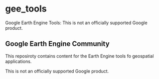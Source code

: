 # gee_tools
 Google Earth Engine Tools: This is not an officially supported Google product.



## Google Earth Engine Community
This reposiroty contains content for the Earth Engine tools fo geospatial applications. 

This is not an officially supported Google product.
